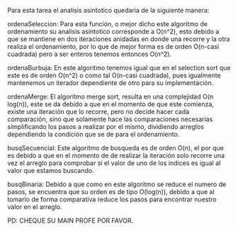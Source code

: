 Para esta tarea el analisis asintotico quedaria de la siguiente manera:

ordenaSeleccion: Para esta función, o mejor dicho este algoritmo de ordenamiento
su analisis asintotico corresponde a O(n^2), esto debido a que se mantiene en dos iteraciones anidadas en donde una recorre y la otra realiza el ordenamiento, por lo que de mejor forma es de orden O(n-casi cuadrada) pero a ser enteros tenemos entonces O(n^2).

ordenaBurbuja: En este algoritmo tenemos igual que en el selection sort que este es de orden O(n^2) o como tal O(n-casi cuadrada), pues igualmente mantenemos un iterador dependiente de otro para su implementación.

ordenaMerge: El algoritmo merge sort, resulta en una complejidad O(n log(n)), este se da debido a que en el momento de que este comienza, existe una iteración que lo recorre, pero no decide hacer cada comparación, sino que solamente hace las comparaciones necesarias simplificando los pasos a realizar por el mismo, dividiendo arreglos dependiendo la condición que se de para el ordenamiento.

busqSecuencial: Este algoritmo de busqueda es de orden O(n), el por que es debido a que en el momento de de realizar la iteración solo recorre una vez el arreglo para comprobar si el valor de uno de los indices es igual al valor que estamos buscando.

busqBinaria: Debido a que como en este algoritmo se reduce el numero de pasos, se encuentra que su orden es de tipo O(log(n)), debido a que al tomarlo de forma comparativa reduce los pasos para encontrar nuestro valor en el arreglo.

PD: CHEQUE SU MAIN PROFE POR FAVOR.
